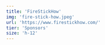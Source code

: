 ```yaml
---
title: 'FireStickHow'
img: 'fire-stick-how.jpeg'
url: 'https://www.firestickhow.com/'
tier: 'Sponsors'
size: 'h-12'
---
```

